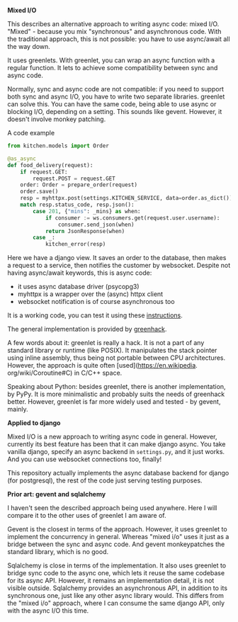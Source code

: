 **Mixed I/O**

This describes an alternative approach to writing async code: mixed I/O.
"Mixed" - because you mix "synchronous" and asynchronous 
code. With the traditional approach, this is not possible: you have to use 
async/await all 
the way down.

It uses greenlets.
With greenlet, you can wrap an async function with a 
regular function. It lets to achieve some compatibility between sync and 
async code.

Normally, sync and async code are not compatible: if you
need to support both sync and async I/O, you have to write two separate libraries.
greenlet can solve this. You 
can have the same code, being able to use async or blocking I/O, depending on a 
setting. 
This sounds like gevent. However, it doesn't involve monkey patching.

A code example

```python
from kitchen.models import Order

@as_async
def food_delivery(request):
    if request.GET:
        request.POST = request.GET
    order: Order = prepare_order(request)
    order.save()
    resp = myhttpx.post(settings.KITCHEN_SERVICE, data=order.as_dict())
    match resp.status_code, resp.json():
        case 201, {"mins": _mins} as when:
            if consumer := ws.consumers.get(request.user.username):
                consumer.send_json(when)
            return JsonResponse(when)
        case _:
            kitchen_error(resp)
```

Here we have a django view. It saves an order to the database, then makes a 
request to a service, then notifies the customer by websocket.
Despite not having async/await keywords, this is async code:

- it uses async database driver (psycopg3)
- myhttpx is a wrapper over the (async) httpx client
- websocket notification is of course asynchronous too

It is a working code, you can test it using these
[instructions](https://github.com/Bi-Coloured-Python-Rock-Snake/pgbackend).

The general implementation is provided by
[greenhack](https://github.com/Bi-Coloured-Python-Rock-Snake/greenhack).

A few words about it: greenlet is really a hack. It is 
not a part of any standard library or runtime (like POSIX). It manipulates the 
stack 
pointer using inline assembly, thus being not portable between CPU 
architectures.
However, the approach is quite often [used](https://en.wikipedia.
org/wiki/Coroutine#C)
in C/C++ space.

Speaking about Python: besides greenlet, there is another implementation, 
by PyPy. It is more minimalistic and probably suits the needs of 
greenhack better. However, greenlet is far more widely used and tested - by 
gevent, mainly.

**Applied to django**

Mixed I/O is a new approach to writing async code in general. However, 
currently 
its best 
feature has been that it can make django async. You take vanilla django, 
specify an async backend in `settings.py`, and it just works. And you can use 
websocket connections too, finally!

This repository actually implements the async database backend for django
(for postgresql),
the 
rest of the code just serving testing purposes.

**Prior art: gevent and sqlalchemy**

I haven't seen the described approach being used anywhere. Here 
I will compare it to the other uses of greenlet I am aware of.

Gevent is the closest in terms of the approach. However, it uses greenlet to 
implement the concurrency in general. Whereas "mixed i/o" uses it just as a 
bridge between the sync and async code. And gevent monkeypatches the 
standard library, which is no good.

Sqlalchemy is close in terms of the implementation. It also uses greenlet to 
bridge sync code to the async one, which lets it reuse the same codebase for 
its async API. However, it remains an implementation detail, it is not 
visible outside. Sqlalchemy provides an asynchronous API, in 
addition to its synchronous one, 
just like any other async library would. This differs from the "mixed i/o" 
approach, where I can consume the same django API, only with the async I/O 
this time.


